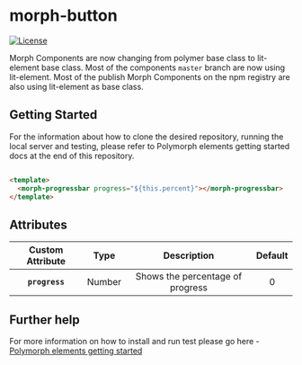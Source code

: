 # morph-button

[![License](https://img.shields.io/badge/License-Apache%202.0-blue.svg)](https://opensource.org/licenses/Apache-2.0) 

Morph Components are now changing from polymer base class to lit-element base class. Most of the components `master` branch are now using lit-element. Most of the publish Morph Components on the npm registry are also using lit-element as base class.


## Getting Started

For the information about how to clone the desired repository, running the local server and testing, please refer to Polymorph elements getting started docs at the end of this repository.

  ```html

  <template>
    <morph-progressbar progress="${this.percent}"></morph-progressbar>
  </template>

  ```

## Attributes

|     Custom Attribute    |   Type  |               Description               | Default |
|:-----------------------:|:-------:|:---------------------------------------:|:-------:|
|           **`progress`**           | Number | Shows the percentage of progress  |  0  |


## Further help

For more information on how to install and run test please go here - [Polymorph elements getting started]

[Polymorph elements getting started]: https://github.com/moduware/polymorph-components/blob/master/INFO.md
